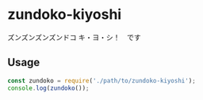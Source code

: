 # zundoko-kiyoshi

ズンズンズンズンドコ キ・ヨ・シ！　です

## Usage

```js
const zundoko = require('./path/to/zundoko-kiyoshi');
console.log(zundoko());
```
